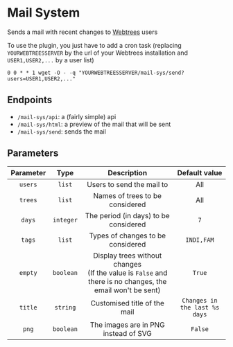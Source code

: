 # Mail System
Sends a mail with recent changes to [Webtrees](https://github.com/fisharebest/webtrees) users

To use the plugin, you just have to add a cron task (replacing `YOURWEBTREESSERVER` by the url of your Webtrees installation and `USER1,USER2,...` by a user list)
```
0 0 * * 1 wget -O - -q "YOURWEBTREESSERVER/mail-sys/send?users=USER1,USER2,..."
```

## Endpoints

* `/mail-sys/api`: a (fairly simple) api
* `/mail-sys/html`: a preview of the mail that will be sent
* `/mail-sys/send`: sends the mail

## Parameters

| Parameter |   Type    |                                                 Description                                                  |         Default value         |
|:---------:|:---------:|:------------------------------------------------------------------------------------------------------------:|:-----------------------------:|
|  `users`  |  `list`   |                                          Users to send the mail to                                           |              All              |
|  `trees`  |  `list`   |                                       Names of trees to be considered                                        |              All              |
|  `days`   | `integer` |                                    The period (in days) to be considered                                     |              `7`              |
|  `tags`   |  `list`   |                                      Types of changes to be considered                                       |          `INDI,FAM`           |
|  `empty`  | `boolean` | Display trees without changes <br>(If the value is `False` and there is no changes, the email won't be sent) |            `True`             |
|  `title`  | `string`  |                                         Customised title of the mail                                         | `Changes in the last %s days` |
|   `png`   | `boolean` |                                     The images are in PNG instead of SVG                                     |            `False`            |
